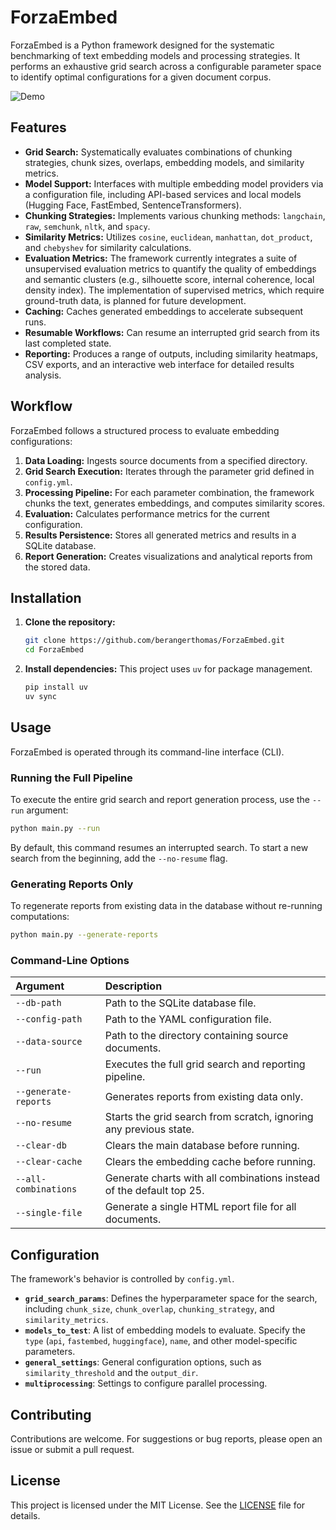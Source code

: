 # ForzaEmbed

ForzaEmbed is a Python framework designed for the systematic benchmarking of text embedding models and processing strategies. It performs an exhaustive grid search across a configurable parameter space to identify optimal configurations for a given document corpus.

![Demo](docs/demo.gif)

## Features

- **Grid Search:** Systematically evaluates combinations of chunking strategies, chunk sizes, overlaps, embedding models, and similarity metrics.
- **Model Support:** Interfaces with multiple embedding model providers via a configuration file, including API-based services and local models (Hugging Face, FastEmbed, SentenceTransformers).
- **Chunking Strategies:** Implements various chunking methods: `langchain`, `raw`, `semchunk`, `nltk`, and `spacy`.
- **Similarity Metrics:** Utilizes `cosine`, `euclidean`, `manhattan`, `dot_product`, and `chebyshev` for similarity calculations.
- **Evaluation Metrics:** The framework currently integrates a suite of unsupervised evaluation metrics to quantify the quality of embeddings and semantic clusters (e.g., silhouette score, internal coherence, local density index). The implementation of supervised metrics, which require ground-truth data, is planned for future development.
- **Caching:** Caches generated embeddings to accelerate subsequent runs.
- **Resumable Workflows:** Can resume an interrupted grid search from its last completed state.
- **Reporting:** Produces a range of outputs, including similarity heatmaps, CSV exports, and an interactive web interface for detailed results analysis.

## Workflow

ForzaEmbed follows a structured process to evaluate embedding configurations:

1.  **Data Loading:** Ingests source documents from a specified directory.
2.  **Grid Search Execution:** Iterates through the parameter grid defined in `config.yml`.
3.  **Processing Pipeline:** For each parameter combination, the framework chunks the text, generates embeddings, and computes similarity scores.
4.  **Evaluation:** Calculates performance metrics for the current configuration.
5.  **Results Persistence:** Stores all generated metrics and results in a SQLite database.
6.  **Report Generation:** Creates visualizations and analytical reports from the stored data.

## Installation

1.  **Clone the repository:**
    ```bash
    git clone https://github.com/berangerthomas/ForzaEmbed.git
    cd ForzaEmbed
    ```

2.  **Install dependencies:**
    This project uses `uv` for package management.
    ```bash
    pip install uv
    uv sync
    ```

## Usage

ForzaEmbed is operated through its command-line interface (CLI).

### Running the Full Pipeline

To execute the entire grid search and report generation process, use the `--run` argument:

```bash
python main.py --run
```

By default, this command resumes an interrupted search. To start a new search from the beginning, add the `--no-resume` flag.

### Generating Reports Only

To regenerate reports from existing data in the database without re-running computations:

```bash
python main.py --generate-reports
```

### Command-Line Options

| Argument | Description |
| :--- | :--- |
| `--db-path` | Path to the SQLite database file. |
| `--config-path` | Path to the YAML configuration file. |
| `--data-source` | Path to the directory containing source documents. |
| `--run` | Executes the full grid search and reporting pipeline. |
| `--generate-reports` | Generates reports from existing data only. |
| `--no-resume` | Starts the grid search from scratch, ignoring any previous state. |
| `--clear-db` | Clears the main database before running. |
| `--clear-cache` | Clears the embedding cache before running. |
| `--all-combinations` | Generate charts with all combinations instead of the default top 25. |
| `--single-file` | Generate a single HTML report file for all documents. |

## Configuration

The framework's behavior is controlled by `config.yml`.

-   **`grid_search_params`**: Defines the hyperparameter space for the search, including `chunk_size`, `chunk_overlap`, `chunking_strategy`, and `similarity_metrics`.
-   **`models_to_test`**: A list of embedding models to evaluate. Specify the `type` (`api`, `fastembed`, `huggingface`), `name`, and other model-specific parameters.
-   **`general_settings`**: General configuration options, such as `similarity_threshold` and the `output_dir`.
-   **`multiprocessing`**: Settings to configure parallel processing.

## Contributing

Contributions are welcome. For suggestions or bug reports, please open an issue or submit a pull request.

## License

This project is licensed under the MIT License. See the [LICENSE](LICENSE) file for details.
